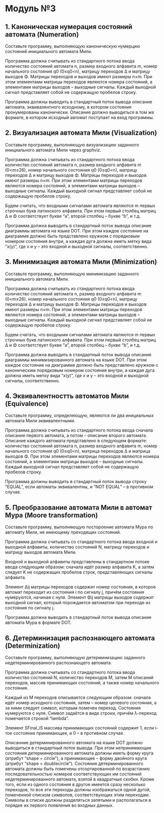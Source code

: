 # Модуль №3

## 1. Каноническая нумерация состояний автомата **(Numeration)**

Составьте программу, выполняющую каноническую нумерцию состояний инициального автомата Мили.

Программа должна считывать из стандартного потока ввода количество состояний автомата n, размер входного алфавита m, номер начального состояния q0 (0≤q0<n), матрицу переходов Δ и матрицу выходов Φ. Матрицы переходов и выходов имеют размеры n×m. При этом элементами матрицы переходов являются номера состояний, а элементами матрицы выходов – выходные сигналы. Каждый выходной сигнал представляет собой не содержащую пробелов строку.

Программа должны выводить в стандартный поток вывода описание автомата, эквивалентного исходному, в котором состояния пронумерованы канонически. Описание должно выводиться в том же формате, в котором исходный автомат поступает на вход программы.

## 2. Визуализация автомата Мили **(Visualization)**

Составьте программу, выполняющую визуализацию заданного инициального автомата Мили через graphviz.

Программа должна считывать из стандартного потока ввода количество состояний автомата n, размер входного алфавита m (0<m≤26), номер начального состояния q0 (0≤q0<n), матрицу переходов Δ и матрицу выходов Φ. Матрицы переходов и выходов имеют размеры n×m. При этом элементами матрицы переходов являются номера состояний, а элементами матрицы выходов – выходные сигналы. Каждый выходной сигнал представляет собой не содержащую пробелов строку.

Будем считать, что входными сигналами автомата являются m первых строчных букв латинского алфавита. При этом первый столбец матриц Δ и Φ соответствует букве “a”, второй столбец – букве “b”, и т.д.

Программа должна выводить в стандартный поток вывода описание диаграммы автомата на языке DOT. При этом каждое состояние на диаграмме должно быть представлено кружком с порядковым номером состояния внутри, а каждая дуга должна иметь метку вида “x(y)”, где x и y – это входной и выходной сигналы, соответственно.

## 3. Минимизация автомата Мили **(Minimization)**

Составьте программу, выполняющую минимизацию заданного инициального автомата Мили.

Программа должна считывать из стандартного потока ввода количество состояний автомата n, размер входного алфавита m (0<m≤26), номер начального состояния q0 (0≤q0<n), матрицу переходов Δ и матрицу выходов Φ. Матрицы переходов и выходов имеют размеры n×m. При этом элементами матрицы переходов являются номера состояний, а элементами матрицы выходов – выходные сигналы. Каждый выходной сигнал представляет собой не содержащую пробелов строку.

Будем считать, что входными сигналами автомата являются m первых строчных букв латинского алфавита. При этом первый столбец матриц Δ и Φ соответствует букве “a”, второй столбец – букве “b”, и т.д.

Программа должна выводить в стандартный поток вывода описание диаграммы минимизированного автомата на языке DOT. При этом каждое состояние на диаграмме должно быть представлено кружком с каноническим порядковым номером состояния внутри, а каждая дуга должна иметь метку вида “x(y)”, где x и y – это входной и выходной сигналы, соответственно.

## 4. Эквивалентностть автоматов Мили **(Equivalence)**

Составьте программу, определяющую, являются ли два инициальных автомата Мили эквивалентными.

Программа должна считывать из стандартного потока ввода сначала описание первого автомата, а потом – описание второго автомата. Описание каждого автомата представлено в следующем формате: количество состояний автомата n, размер входного алфавита m, номер начального состояния q0 (0≤q0<n), матрица переходов Δ и матрица выходов Φ. При этом элементами матрицы переходов являются номера состояний, а элементами матрицы выходов – выходные сигналы. Каждый выходной сигнал представляет собой не содержащую пробелов строку.

Программа должны выводить в стандартный поток вывода строку “EQUAL”, если автоматы эквивалентны, и “NOT EQUAL” – в противном случае.

## 5. Преобразование автомата Мили в автомат Мура **(Moore transformation)**

Составьте программу, выполняющую постороение автомата Мура по автомату Мили, не имеющему преходящих состояний.

Программа должна считывать со стандартного потока ввода входной и выходной алфавиты, количество состояний N, матрицу переходов и матрицу выходов автомата Мили.

Входной и выходной алфавиты представлены в стандартном потоке ввода следующим образом: сначала идёт размер алфавита K, а затем следует K не содержащих пробелов строк, представляющих сигналы алфавита.

Элемент Δij матрицы переходов содержит номер состояния, в которое автомат переходит из состояния i по сигналу j, причём состояния нумеруются, начиная с нуля. Элемент Φij матрицы выходов содержит выходной сигнал, который порождается автоматом при переходе из состояния по сигналу j.

Программа должна выводить в стандартный поток вывода описание автомата Мура в формате DOT.

## 6. Детерминизация распознающего автомата **(Determinization)**

Составьте программу, выполняющую детерминизацию заданного недетерминированного распознающего автомата.

Программа должна считывать со стандартного потока ввода количество состояний N, количество переходов M, затем M описаний переходов, массив принимающих состояний, а также номер начального состояния.

Каждый из M переходов описывается следующим образом: сначала идёт номер исходного состояния, затем – номер целевого состояния, а за ними следует символ, которым помечен переход. Состояния нумеруются с нуля. Символ задаётся в виде строки, причём λ-переход помечается строкой “lambda”.

Элемент SFinal_iS массива принимающих состояний содержит 1, если i-тое состояние принимающее, и 0 – в противном случае.

Описанние детерминированного автомата на языке DOT должно выводиться в стандартный поток вывода. При этом непринимающие состояния детерминированного автомата должны иметь форму круга (атрибут “shape = circle”), а принимающее – форму двойного круга (атрибут “shape = doublecircle”). Состояния детерминированного автомата должны быть помечены отсортированной по возрастанию последовательностью номеров соответствующих им состояний недетерминированного автомата, взятой в квадратные скобки. Кроме того, если из одного состояния в другое имеется сразу несколько переходов, то все эти переходы должны изображаться одной дугой, помеченной списком символов, соответствующих этим переходам. Символы в списке должны разделяться запятыми и располагаться в порядке их первого появления во входных данных.
